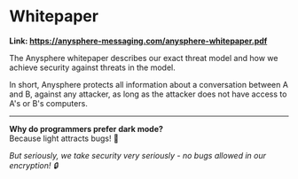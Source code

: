 # Whitepaper

**Link: https://anysphere-messaging.com/anysphere-whitepaper.pdf**

The Anysphere whitepaper describes our exact threat model and how we achieve security against threats in the model.

In short, Anysphere protects all information about a conversation between A and B, against any attacker, as long as the attacker does not have access to A's or B's computers.

---

**Why do programmers prefer dark mode?**  
Because light attracts bugs! 🐛

*But seriously, we take security very seriously - no bugs allowed in our encryption! 🔒*

